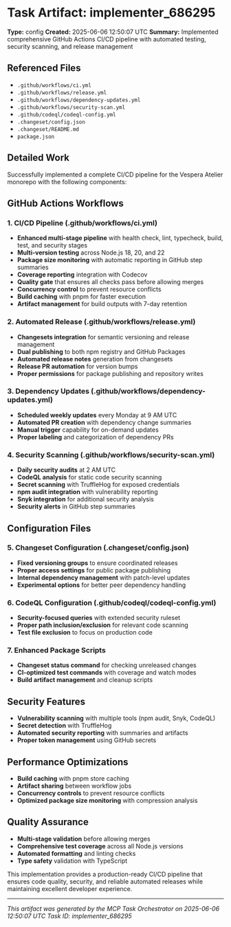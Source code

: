 # Task Artifact: implementer_686295

**Type:** config
**Created:** 2025-06-06 12:50:07 UTC
**Summary:** Implemented comprehensive GitHub Actions CI/CD pipeline with automated testing, security scanning, and release management

## Referenced Files

- `.github/workflows/ci.yml`
- `.github/workflows/release.yml`
- `.github/workflows/dependency-updates.yml`
- `.github/workflows/security-scan.yml`
- `.github/codeql/codeql-config.yml`
- `.changeset/config.json`
- `.changeset/README.md`
- `package.json`

## Detailed Work

Successfully implemented a complete CI/CD pipeline for the Vespera Atelier monorepo with the following components:

## GitHub Actions Workflows

### 1. CI/CD Pipeline (.github/workflows/ci.yml)
- **Enhanced multi-stage pipeline** with health check, lint, typecheck, build, test, and security stages
- **Multi-version testing** across Node.js 18, 20, and 22
- **Package size monitoring** with automatic reporting in GitHub step summaries
- **Coverage reporting** integration with Codecov
- **Quality gate** that ensures all checks pass before allowing merges
- **Concurrency control** to prevent resource conflicts
- **Build caching** with pnpm for faster execution
- **Artifact management** for build outputs with 7-day retention

### 2. Automated Release (.github/workflows/release.yml)
- **Changesets integration** for semantic versioning and release management
- **Dual publishing** to both npm registry and GitHub Packages
- **Automated release notes** generation from changesets
- **Release PR automation** for version bumps
- **Proper permissions** for package publishing and repository writes

### 3. Dependency Updates (.github/workflows/dependency-updates.yml)
- **Scheduled weekly updates** every Monday at 9 AM UTC
- **Automated PR creation** with dependency change summaries
- **Manual trigger** capability for on-demand updates
- **Proper labeling** and categorization of dependency PRs

### 4. Security Scanning (.github/workflows/security-scan.yml)
- **Daily security audits** at 2 AM UTC
- **CodeQL analysis** for static code security scanning
- **Secret scanning** with TruffleHog for exposed credentials
- **npm audit integration** with vulnerability reporting
- **Snyk integration** for additional security analysis
- **Security alerts** in GitHub step summaries

## Configuration Files

### 5. Changeset Configuration (.changeset/config.json)
- **Fixed versioning groups** to ensure coordinated releases
- **Proper access settings** for public package publishing
- **Internal dependency management** with patch-level updates
- **Experimental options** for better peer dependency handling

### 6. CodeQL Configuration (.github/codeql/codeql-config.yml)
- **Security-focused queries** with extended security ruleset
- **Proper path inclusion/exclusion** for relevant code scanning
- **Test file exclusion** to focus on production code

### 7. Enhanced Package Scripts
- **Changeset status command** for checking unreleased changes
- **CI-optimized test commands** with coverage and watch modes
- **Build artifact management** and cleanup scripts

## Security Features
- **Vulnerability scanning** with multiple tools (npm audit, Snyk, CodeQL)
- **Secret detection** with TruffleHog
- **Automated security reporting** with summaries and artifacts
- **Proper token management** using GitHub secrets

## Performance Optimizations
- **Build caching** with pnpm store caching
- **Artifact sharing** between workflow jobs
- **Concurrency controls** to prevent resource conflicts
- **Optimized package size monitoring** with compression analysis

## Quality Assurance
- **Multi-stage validation** before allowing merges
- **Comprehensive test coverage** across all Node.js versions
- **Automated formatting** and linting checks
- **Type safety** validation with TypeScript

This implementation provides a production-ready CI/CD pipeline that ensures code quality, security, and reliable automated releases while maintaining excellent developer experience.

---

*This artifact was generated by the MCP Task Orchestrator on 2025-06-06 12:50:07 UTC*
*Task ID: implementer_686295*